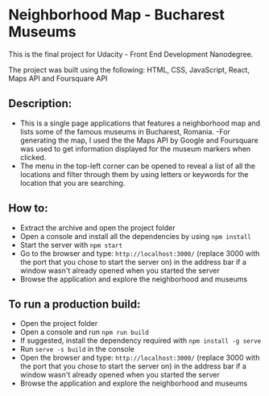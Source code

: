 # Neighborhood Map - Bucharest Museums
This is the final project for Udacity - Front End Development Nanodegree.

The project was built using the following: HTML, CSS, JavaScript, React, Maps API and Foursquare API

## Description:
- This is a single page applications that features a neighborhood map and lists some of the famous museums in Bucharest, Romania.
-For generating the map, I used the the Maps API by Google and Foursquare was used to get information displayed for the museum markers when clicked.
- The menu in the top-left corner can be opened to reveal a list of all the locations and filter through them by using letters or keywords for the location that you are searching.

## How to:

- Extract the archive and open the project folder
- Open a console and install all the dependencies by using `npm install`
- Start the server with `npm start`
- Go to the browser and type: `http://localhost:3000/` (replace 3000 with the port that you chose to start the server on) in the address bar if a window wasn't already opened when you started the server
- Browse the application and explore the neighborhood and museums

## To run a production build:

- Open the project folder
- Open a console and run `npm run build`
- If suggested, install the dependency required with `npm install -g serve`
- Run `serve -s build` in the console
- Open the browser and type: `http://localhost:3000/` (replace 3000 with the port that you chose to start the server on) in the address bar if a window wasn't already opened when you started the server
- Browse the application and explore the neighborhood and museums